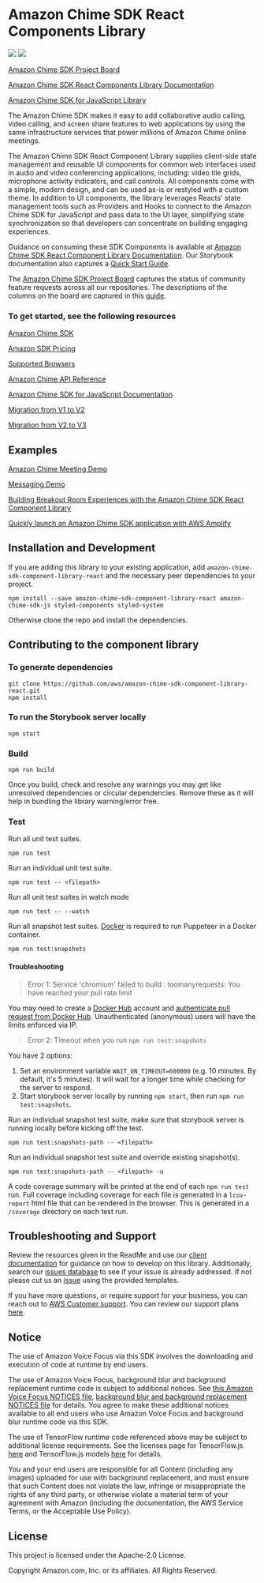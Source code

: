# Amazon Chime SDK React Components Library

<a href="https://www.npmjs.com/package/amazon-chime-sdk-component-library-react"><img src="https://img.shields.io/npm/v/amazon-chime-sdk-component-library-react?style=flat-square"></a>
<a href="https://github.com/aws/amazon-chime-sdk-component-library-react"><img src="https://github.com/aws/amazon-chime-sdk-component-library-react/workflows/CI%20Workflow/badge.svg"></a>

[Amazon Chime SDK Project Board](https://github.com/orgs/aws/projects/12)

[Amazon Chime SDK React Components Library Documentation](https://aws.github.io/amazon-chime-sdk-component-library-react/)

[Amazon Chime SDK for JavaScript Library](https://github.com/aws/amazon-chime-sdk-js/)

The Amazon Chime SDK makes it easy to add collaborative audio calling, video calling, and screen share features to web applications by using the same infrastructure services that power millions of Amazon Chime online meetings.

The Amazon Chime SDK React Component Library supplies client-side state management and reusable UI components for common web interfaces used in audio and video conferencing applications, including: video tile grids, microphone activity indicators, and call controls. All components come with a simple, modern design, and can be used as-is or restyled with a custom theme. In addition to UI components, the library leverages Reacts' state management tools such as Providers and Hooks to connect to the Amazon Chime SDK for JavaScript and pass data to the UI layer, simplifying state synchronization so that developers can concentrate on building engaging experiences.

Guidance on consuming these SDK Components is available at [Amazon Chime SDK React Component Library Documentation](https://aws.github.io/amazon-chime-sdk-component-library-react/). Our Storybook documentation also captures a [Quick Start Guide](https://aws.github.io/amazon-chime-sdk-component-library-react/?path=/docs/quick-starts--page).

The [Amazon Chime SDK Project Board](https://github.com/orgs/aws/projects/12) captures the status of community feature requests across all our repositories. The descriptions of the columns on the board are captured in this [guide](https://aws.github.io/amazon-chime-sdk-js/modules/projectboard.html).

### To get started, see the following resources

[Amazon Chime SDK](https://aws.amazon.com/chime/chime-sdk/)

[Amazon SDK Pricing](https://aws.amazon.com/chime/pricing/#Chime_SDK_)

[Supported Browsers](https://docs.aws.amazon.com/chime/latest/dg/meetings-sdk.html#mtg-browsers)

[Amazon Chime API Reference](https://docs.aws.amazon.com/chime/latest/APIReference/Welcome.html)

[Amazon Chime SDK for JavaScript Documentation](https://aws.github.io/amazon-chime-sdk-js/#amazon-chime-sdk-for-javascript)

[Migration from V1 to V2](https://aws.github.io/amazon-chime-sdk-component-library-react/?path=/docs/migration-to-v2--page)

[Migration from V2 to V3](https://aws.github.io/amazon-chime-sdk-component-library-react/?path=/docs/migration-to-v3--page)

## Examples

[Amazon Chime Meeting Demo](https://github.com/aws-samples/amazon-chime-sdk/tree/main/apps/meeting)

[Messaging Demo](https://github.com/aws-samples/amazon-chime-sdk/tree/main/apps/chat)

[Building Breakout Room Experiences with the Amazon Chime SDK React Component Library](https://aws.amazon.com/blogs/business-productivity/breakout-room-amazon-chime-sdk-react-component-library/)

[Quickly launch an Amazon Chime SDK application with AWS Amplify](https://aws.amazon.com/blogs/business-productivity/quickly-launch-an-amazon-chime-sdk-application-with-aws-amplify/)

## Installation and Development

If you are adding this library to your existing application, add `amazon-chime-sdk-component-library-react` and the necessary peer dependencies to your project.

```
npm install --save amazon-chime-sdk-component-library-react amazon-chime-sdk-js styled-components styled-system
```

Otherwise clone the repo and install the dependencies.

## Contributing to the component library

### To generate dependencies

```
git clone https://github.com/aws/amazon-chime-sdk-component-library-react.git
npm install
```

### To run the Storybook server locally

```
npm start
```

### Build

```
npm run build
```

Once you build, check and resolve any warnings you may get like unresolved dependencies or circular dependencies. Remove these as it will help in bundling the library warning/error free.

### Test

Run all unit test suites.

```
npm run test
```

Run an individual unit test suite.

```
npm run test -- <filepath>
```

Run all unit test suites in watch mode

```
npm run test -- --watch
```

Run all snapshot test suites. [Docker](https://docs.docker.com/install/) is required to run Puppeteer in a Docker container.

```
npm run test:snapshots
```

#### Troubleshooting

> Error 1: Service 'chromium' failed to build : toomanyrequests: You have reached your pull rate limit

You may need to create a [Docker Hub](https://hub.docker.com/) account and [authenticate pull request from Docker Hub](https://docs.docker.com/docker-hub/download-rate-limit/#how-do-i-authenticate-pull-requests). Unauthenticated (anonymous) users will have the limits enforced via IP.

> Error 2: Timeout when you run `npm run test:snapshots`

You have 2 options:

1. Set an environment variable `WAIT_ON_TIMEOUT=600000` (e.g. 10 minutes. By default, it's 5 minutes). It will wait for a longer time while checking for the server to respond.
2. Start storybook server locally by running `npm start`, then run `npm run test:snapshots`.

Run an individual snapshot test suite, make sure that storybook server is running locally before kicking off the test.

```
npm run test:snapshots-path -- <filepath>
```

Run an individual snapshot test suite and override existing snapshot(s).

```
npm run test:snapshots-path -- <filepath> -u
```

A code coverage summary will be printed at the end of each `npm run test` run. Full coverage including coverage for each file is generated in a `lcov-report` html file that can be rendered in the browser. This is generated in a `/coverage` directory on each test run.

## Troubleshooting and Support
Review the resources given in the ReadMe and use our [client documentation](https://aws.github.io/amazon-chime-sdk-component-library-react/) for guidance on how to develop on this library. Additionally, search our [issues database](https://github.com/aws/amazon-chime-sdk-component-library-react/issues) to see if your issue is already addressed. If not please cut us an [issue](https://github.com/aws/amazon-chime-sdk-component-library-react/issues/new/choose) using the provided templates.

If you have more questions, or require support for your business, you can reach out to [AWS Customer support](https://pages.awscloud.com/GLOBAL-aware-GC-Amazon-Chime-SDK-2020-reg.html). You can review our support plans [here](https://aws.amazon.com/premiumsupport/plans/?nc=sn&loc=1).

## Notice

The use of Amazon Voice Focus via this SDK involves the downloading and execution of code at runtime by end users.

The use of Amazon Voice Focus, background blur and background replacement runtime code is subject to additional notices. See [this Amazon Voice Focus NOTICES file](https://static.sdkassets.chime.aws/workers/NOTICES.txt), [background blur and background replacement NOTICES file](https://static.sdkassets.chime.aws/bgblur/workers/NOTICES.txt) for details. You agree to make these additional notices available to all end users who use Amazon Voice Focus and background blur runtime code via this SDK.

The use of TensorFlow runtime code referenced above may be subject to additional license requirements. See the licenses page for TensorFlow.js [here](https://github.com/tensorflow/tfjs/blob/master/LICENSE) and TensorFlow.js models [here](https://github.com/tensorflow/tfjs-models/blob/master/LICENSE) for details.

You and your end users are responsible for all Content (including any images) uploaded for use with background replacement, and must ensure that such Content does not violate the law, infringe or misappropriate the rights of any third party, or otherwise violate a material term of your agreement with Amazon (including the documentation, the AWS Service Terms, or the Acceptable Use Policy).

## License

This project is licensed under the Apache-2.0 License.

Copyright Amazon.com, Inc. or its affiliates. All Rights Reserved.
